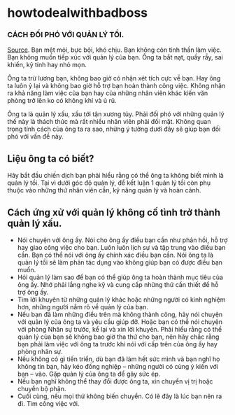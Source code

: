 # howtodealwithbadboss


### CÁCH ĐỐI PHÓ VỚI QUẢN LÝ TỒI.

[Source](https://www.thebalance.com/bad-to-the-bone-dealing-with-a-bad-boss-1917714).
Bạn mệt mỏi, bực bội, khó chịu. Bạn không còn tinh thần làm việc. Bạn không muốn tiếp xúc với quản lý của bạn. Ông ta bắt nạt, quấy rầy, sai khiến, kỹ tính hay nhỏ mọn.

Ông ta trừ lương bạn, không bao giờ có nhận xét tích cực về bạn. Hay ông ta luôn ỷ lại và không bao giờ hỗ trợ bạn hoàn thành công việc. Không nhận ra khả năng làm việc của bạn hay của những nhân viên khác kiến văn phòng trở lên ko có không khí và ủ rũ.

Ông ta là quản lý xấu, xấu tới tận xương tủy. Phải đối phó với những quản lý thế này là thách thức mà rất nhiều nhân viên phải đối mặt. Không quan trọng tính cách của ông ta ra sao, những ý tưởng dưới đây sẽ giúp bạn đối phó với vấn đề này.


## Liệu ông ta có biết?

Hãy bắt đầu chiến dịch bạn phải hiểu rằng có thể ông ta không biết mình là quản lý tồi. Tại vì dưới góc độ quản lý, để kết luận 1 quản lý tồi còn phụ thuộc vào những thứ nhân viên cần, kỹ năng quản lý và hoàn cảnh.

## Cách ứng xử với quản lý không cố tình trở thành quản lý xấu.

-	Nói chuyện với ông ấy. Nói cho ông ấy điều bạn cần như phản hồi, hỗ trợ hay giao công việc cho bạn. Luôn luôn lịch sự và tập trung vào điều bạn cần. Bạn có thể nói với ông ấy chính xác điều bạn cần. Nói ông ta là quản lý tồi sẽ làm phản tác dụng vào không giúp bạn có được điều bạn muốn.
-	Hỏi quản lý làm sao để bạn có thể giúp ông ta hoàn thành mục tiêu của ông ấy. Nhớ phải lắng nghe kỹ và cung cấp những thứ cần thiết để hỗ trợ ông ấy.
-	Tìm lời khuyên từ những quản lý khác hoặc những người có kinh nghiệm hơn, những người nắm rõ về quản lý của bạn.
-	Nếu bạn đã làm những điều trên mà không thành công, hãy nói chuyện với quản lý của ông ta và yêu cầu giúp đỡ. Hoặc bạn có thể nói chuyện với phòng Nhân sự trước, kể lại và xin lời khuyên. Phải hiểu rằng có thể quản lý của bạn sẽ không bao giờ tha thứ cho bạn, nên hãy chắc rằng bạn phải làm việc với ông ta trước khi nói với cấp trên của ông ấy hay phòng nhân sự.
-	Nếu không có gì tiến triển, dù bạn đã làm hết sức mình và bạn nghĩ họ không tin bạn, hãy kéo đồng nghiệp – những người có cùng ý kiến với bạn – vào. Gặp quản lý của ông ta để gây sức ép.
-	Nếu bạn nghĩ không thể thay đổi được ông ta, xin chuyển vị trị hoặc chuyển bộ phận.
-	Cuối cùng, nếu mọi thứ không biến chuyển. Có lẽ đây là lúc bạn nên ra đi. Tìm công việc với.
